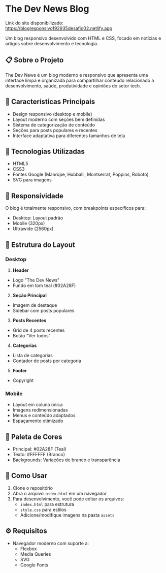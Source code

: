 # The Dev News Blog

Link do site disponibilizado: https://blogresponsivo192935desafio02.netlify.app

Um blog responsivo desenvolvido com HTML e CSS, focado em notícias e artigos sobre desenvolvimento e tecnologia.

## 📋 Sobre o Projeto

The Dev News é um blog moderno e responsivo que apresenta uma interface limpa e organizada para compartilhar conteúdo relacionado a desenvolvimento, saúde, produtividade e opiniões do setor tech.

## 🎯 Características Principais

- Design responsivo (desktop e mobile)
- Layout moderno com seções bem definidas
- Sistema de categorização de conteúdo
- Seções para posts populares e recentes
- Interface adaptativa para diferentes tamanhos de tela

## 🔧 Tecnologias Utilizadas

- HTML5
- CSS3
- Fontes Google (Manrope, Hubballi, Montserrat, Poppins, Roboto)
- SVG para imagens

## 📱 Responsividade

O blog é totalmente responsivo, com breakpoints específicos para:
- Desktop: Layout padrão
- Mobile (320px)
- Ultrawide (2560px)

## 🎨 Estrutura do Layout

### Desktop
1. **Header**
  - Logo "The Dev News"
  - Fundo em tom teal (#02A28F)

2. **Seção Principal**
  - Imagem de destaque
  - Sidebar com posts populares

3. **Posts Recentes**
  - Grid de 4 posts recentes
  - Botão "Ver todos"

4. **Categorias**
  - Lista de categorias
  - Contador de posts por categoria

5. **Footer**
  - Copyright

### Mobile
- Layout em coluna única
- Imagens redimensionadas
- Menus e conteúdo adaptados
- Espaçamento otimizado

## 🎨 Paleta de Cores

- Principal: #02A28F (Teal)
- Texto: #FFFFFF (Branco)
- Backgrounds: Variações de branco e transparência

## 🚀 Como Usar

1. Clone o repositório
2. Abra o arquivo `index.html` em um navegador
3. Para desenvolvimento, você pode editar os arquivos:
   - `index.html` para estrutura
   - `style.css` para estilos
   - Adicione/modifique imagens na pasta `assets`

## ⚙️ Requisitos

- Navegador moderno com suporte a:
  - Flexbox
  - Media Queries
  - SVG
  - Google Fonts
